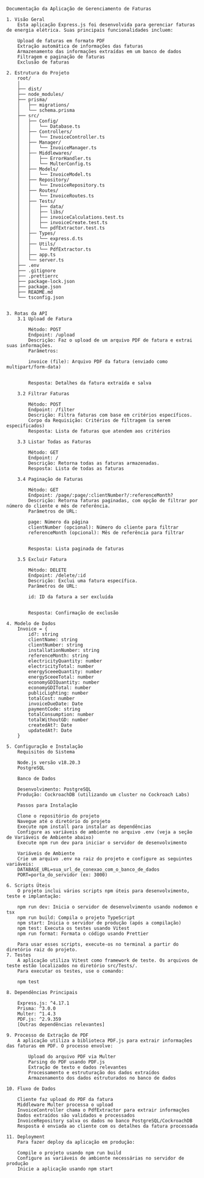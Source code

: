     Documentação da Aplicação de Gerenciamento de Faturas

    1. Visão Geral
        Esta aplicação Express.js foi desenvolvida para gerenciar faturas de energia elétrica. Suas principais funcionalidades incluem:

        Upload de faturas em formato PDF
        Extração automática de informações das faturas
        Armazenamento das informações extraídas em um banco de dados
        Filtragem e paginação de faturas
        Exclusão de faturas

    2. Estrutura do Projeto
        root/
        │
        ├── dist/
        ├── node_modules/
        ├── prisma/
        │   ├── migrations/
        │   └── schema.prisma
        ├── src/
        │   ├── Config/
        │   │   └── Database.ts
        │   ├── Controllers/
        │   │   └── InvoiceController.ts
        │   ├── Manager/
        │   │   └── InvoiceManager.ts
        │   ├── Middlewares/
        │   │   ├── ErrorHandler.ts
        │   │   └── MulterConfig.ts
        │   ├── Models/
        │   │   └── InvoiceModel.ts
        │   ├── Repository/
        │   │   └── InvoiceRepository.ts
        │   ├── Routes/
        │   │   └── InvoiceRoutes.ts
        │   ├── Tests/
        │   │   ├── data/
        │   │   ├── libs/
        │   │   ├── invoiceCalculations.test.ts
        │   │   ├── invoiceCreate.test.ts
        │   │   └── pdfExtractor.test.ts
        │   ├── Types/
        │   │   └── express.d.ts
        │   ├── Utils/
        │   │   └── PdfExtractor.ts
        │   ├── app.ts
        │   └── server.ts
        ├── .env
        ├── .gitignore
        ├── .prettierrc
        ├── package-lock.json
        ├── package.json
        ├── README.md
        └── tsconfig.json


    3. Rotas da API
        3.1 Upload de Fatura

            Método: POST
            Endpoint: /upload
            Descrição: Faz o upload de um arquivo PDF de fatura e extrai suas informações.
            Parâmetros:

            invoice (file): Arquivo PDF da fatura (enviado como multipart/form-data)


            Resposta: Detalhes da fatura extraída e salva

        3.2 Filtrar Faturas

            Método: POST
            Endpoint: /filter
            Descrição: Filtra faturas com base em critérios específicos.
            Corpo da Requisição: Critérios de filtragem (a serem especificados)
            Resposta: Lista de faturas que atendem aos critérios

        3.3 Listar Todas as Faturas

            Método: GET
            Endpoint: /
            Descrição: Retorna todas as faturas armazenadas.
            Resposta: Lista de todas as faturas

        3.4 Paginação de Faturas

            Método: GET
            Endpoint: /page/:page/:clientNumber?/:referenceMonth?
            Descrição: Retorna faturas paginadas, com opção de filtrar por número do cliente e mês de referência.
            Parâmetros de URL:

            page: Número da página
            clientNumber (opcional): Número do cliente para filtrar
            referenceMonth (opcional): Mês de referência para filtrar


            Resposta: Lista paginada de faturas

        3.5 Excluir Fatura

            Método: DELETE
            Endpoint: /delete/:id
            Descrição: Exclui uma fatura específica.
            Parâmetros de URL:

            id: ID da fatura a ser excluída


            Resposta: Confirmação de exclusão

    4. Modelo de Dados
        Invoice = {
            id?: string
            clientName: string
            clientNumber: string
            installationNumber: string
            referenceMonth: string
            electricityQuantity: number
            electricityTotal: number
            energySceeeQuantity: number
            energySceeeTotal: number
            economyGDIQuantity: number
            economyGDITotal: number
            publicLighting: number
            totalCost: number
            invoiceDueDate: Date
            paymentCode: string
            totalConsumption: number
            totalWithoutGD: number
            createdAt?: Date
            updatedAt?: Date
        }

    5. Configuração e Instalação
        Requisitos do Sistema

        Node.js versão v18.20.3
        PostgreSQL

        Banco de Dados

        Desenvolvimento: PostgreSQL
        Produção: CockroachDB (utilizando um cluster no Cockroach Labs)

        Passos para Instalação

        Clone o repositório do projeto
        Navegue até o diretório do projeto
        Execute npm install para instalar as dependências
        Configure as variáveis de ambiente no arquivo .env (veja a seção de Variáveis de Ambiente abaixo)
        Execute npm run dev para iniciar o servidor de desenvolvimento

        Variáveis de Ambiente
        Crie um arquivo .env na raiz do projeto e configure as seguintes variáveis:
        DATABASE_URL=sua_url_de_conexao_com_o_banco_de_dados
        PORT=porta_do_servidor (ex: 3000)

    6. Scripts Úteis
        O projeto inclui vários scripts npm úteis para desenvolvimento, teste e implantação:

        npm run dev: Inicia o servidor de desenvolvimento usando nodemon e tsx
        npm run build: Compila o projeto TypeScript
        npm start: Inicia o servidor de produção (após a compilação)
        npm test: Executa os testes usando Vitest
        npm run format: Formata o código usando Prettier

        Para usar esses scripts, execute-os no terminal a partir do diretório raiz do projeto.
    7. Testes
        A aplicação utiliza Vitest como framework de teste. Os arquivos de teste estão localizados no diretório src/Tests/.
        Para executar os testes, use o comando:
        
        npm test

    8. Dependências Principais

        Express.js: ^4.17.1
        Prisma: ^3.0.0
        Multer: ^1.4.3
        PDF.js: ^2.9.359
        [Outras dependências relevantes]

    9. Processo de Extração de PDF
        A aplicação utiliza a biblioteca PDF.js para extrair informações das faturas em PDF. O processo envolve:

            Upload do arquivo PDF via Multer
            Parsing do PDF usando PDF.js
            Extração de texto e dados relevantes
            Processamento e estruturação dos dados extraídos
            Armazenamento dos dados estruturados no banco de dados

    10. Fluxo de Dados

        Cliente faz upload do PDF da fatura
        Middleware Multer processa o upload
        InvoiceController chama o PdfExtractor para extrair informações
        Dados extraídos são validados e processados
        InvoiceRepository salva os dados no banco PostgreSQL/CockroachDB
        Resposta é enviada ao cliente com os detalhes da fatura processada

    11. Deployment
        Para fazer deploy da aplicação em produção:

        Compile o projeto usando npm run build
        Configure as variáveis de ambiente necessárias no servidor de produção
        Inicie a aplicação usando npm start